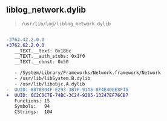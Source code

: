 ## liblog_network.dylib

> `/usr/lib/log/liblog_network.dylib`

```diff

-3762.42.2.0.0
+3762.62.2.0.0
   __TEXT.__text: 0x18bc
   __TEXT.__auth_stubs: 0x1f0
   __TEXT.__const: 0x50

   - /System/Library/Frameworks/Network.framework/Network
   - /usr/lib/libSystem.B.dylib
   - /usr/lib/libobjc.A.dylib
-  UUID: 8870994F-E293-3B7F-91A5-8F4E4DEE8F45
+  UUID: 6C2C0C7E-74BC-3C24-9205-13247EF76CB7
   Functions: 15
   Symbols:   94
   CStrings:  104

```
